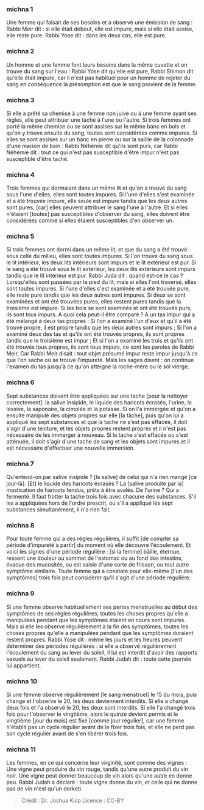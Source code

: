 
### michna 1
Une femme qui faisait de ses besoins et a observé une émission de sang : Rabbi Meir dit : si elle était debout, elle est impure, mais si elle était assise, elle reste pure. Rabbi Yose dit : dans les deux cas, elle est pure.

### michna 2
Un homme et une femme font leurs besoins dans la même cuvette et on trouve du sang sur l'eau : Rabbi Yose dit qu'elle est pure, Rabbi Shimon dit qu'elle était impure, car il n'est pas habituel pour un homme de rejeter du sang en conséquence la présomption est que le sang provient de la femme.

### michna 3
Si elle a prêté sa chemise à une femme non juive ou à une femme ayant ses règles, elle peut attribuer une tache à l'une ou l'autre. Si trois femmes ont porté la même chemise ou se sont assises sur le même banc en bois et qu'on y trouve ensuite du sang, toutes sont considérées comme impures. Si elles se sont assises sur un banc en pierre ou sur la saillie de la colonnade d'une maison de bain : Rabbi Néhémie dit qu'ils sont purs, car Rabbi Néhémie dit : tout ce qui n'est pas susceptible d'être impur n'est pas susceptible d'être taché.

### michna 4
Trois femmes qui dormaient dans un même lit et qu'on a trouvé du sang sous l'une d'elles, elles sont toutes impures. Si l'une d'elles s'est examinée et a été trouvée impure, elle seule est impure tandis que les deux autres sont pures, [car] elles peuvent attribuer le sang l'une à l'autre. Et si elles n'étaient [toutes] pas susceptibles d'observer du sang, elles doivent être considérées comme si elles étaient susceptibles d'en observer un.

### michna 5
Si trois femmes ont dormi dans un même lit, et que du sang a été trouvé sous celle du milieu, elles sont toutes impures. Si l'on trouve du sang sous le lit intérieur, les deux lits intérieurs sont impurs et le lit extérieur est pur. Si le sang a été trouvé sous le lit extérieur, les deux lits extérieurs sont impurs tandis que le lit intérieur est pur. Rabbi Juda dit : quand est-ce le cas ?  Lorsqu'elles sont passées par le pied du lit, mais si elles l'ont traversé, elles sont toutes impures. Si l'une d'elles s'est examinée et a été trouvée pure, elle reste pure tandis que les deux autres sont impures. Si deux se sont examinées et ont été trouvées pures, elles restent pures tandis que la troisième est impure. Si les trois se sont examinés et ont été trouvés purs, ils sont tous impurs. A quoi cela peut-il être comparé ? A un tas impur qui a été mélangé à deux tas propres : Si l'on a examiné l'un d'eux et qu'il a été trouvé propre, il est propre tandis que les deux autres sont impurs ; Si l'on a examiné deux des tas et qu'ils ont été trouvés propres, ils sont propres tandis que le troisième est impur ; Et si l'on a examiné les trois et qu'ils ont été trouvés tous propres, ils sont tous impurs, ce sont les paroles de Rabbi Meir, Car Rabbi Meir disait : tout objet présumé impur reste impur jusqu'à ce que l'on sache où se trouve l'impureté. Mais les sages disent : on continue l'examen du tas jusqu'à ce qu'on atteigne la roche-mère ou le sol vierge.

### michna 6
Sept substances doivent être appliquées sur une tache [pour la nettoyer correctement]: la salive insipide, le liquide des haricots écrasés, l'urine, la lessive, la saponaire, la cimolée et la potasse. Si on l'a immergée et qu'on a ensuite manipulé des objets propres sur elle [la tâche], puis qu'on lui a appliqué les sept substances et que la tache ne s'est pas effacée, il doit s'agir d'une teinture, et les objets propres restent propres et il n'est pas nécessaire de les immerger à nouveau. Si la tache s'est effacée ou s'est atténuée, il doit s'agir d'une tache de sang et les objets sont impures et il est nécessaire d'effectuer une nouvelle immersion.

### michna 7
Qu'entend-on par salive insipide ? [la salive] de celui qui n'a rien mangé [ce jour-là]. [Et] le liquide des haricots écrasés ? La [salive produite par la] mastication de haricots fendus, prêts à être avalés. De l'urine ? Qui a fermenté. Il faut frotter la tache trois fois avec chacune des substances. S'il les a appliquées hors de l'ordre prescrit, ou s'il a appliqué les sept substances simultanément, il n'a rien fait.

### michna 8
Pour toute femme qui a des règles régulières, il suffit [de compter sa période d'impureté à partir] du moment où elle découvre l'écoulement. Et voici les signes d'une période régulière : [si la femme] bâille, éternue, ressent une douleur au sommet de l'estomac ou au fond des intestins, évacue des mucosités, ou est saisie d'une sorte de frisson, ou tout autre symptôme similaire. Toute femme qui a constaté pour elle-même [l'un des symptômes] trois fois peut considèrer qu'il s'agit d'une période régulière.

### michna 9
Si une femme observe habituellement ses pertes menstruelles au début des symptômes de ses règles régulières, toutes les choses propres qu'elle a manipulées pendant que les symptômes étaient en cours sont impures. Mais si elle les observe régulièrement à la fin des symptômes, toutes les choses propres qu'elle a manipulées pendant que les symptômes duraient restent propres. Rabbi Yose dit : même les jours et les heures peuvent déterminer des périodes régulières : si elle a observé régulièrement l'écoulement du sang au lever du soleil, il lui est interdit d'avoir des rapports sexuels au lever du soleil seulement. Rabbi Judah dit : toute cette journée lui appartient.

### michna 10
Si une femme observe régulièrement [le sang menstruel] le 15 du mois, puis change et l'observe le 20, les deux deviennent interdits. Si elle a changé deux fois et l'a observé le 20, les deux sont interdits. Si elle l'a changé trois fois pour l'observer le vingtième, alors le quinze devient permis et le vingtième [jour du mois] est fixé [comme jour régulier], car une femme n'établit pas un cycle régulier avant de le fixer trois fois, et elle ne perd pas son cycle régulier avant de s'en libérer trois fois.

### michna 11
Les femmes, en ce qui concerne leur virginité, sont comme des vignes : Une vigne peut produire du vin rouge, tandis qu'une autre produit du vin noir. Une vigne peut donner beaucoup de vin alors qu'une autre en donne peu. Rabbi Judah a déclaré : toute vigne donne du vin, et celle qui ne donne pas de vin n'est qu'un dorketi.

>Crédit : Dr. Joshua Kulp
>Licence : CC-BY